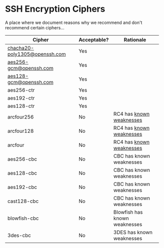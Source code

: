 # SSH Encryption Ciphers

A place where we document reasons why we recommend and don't recommend certain ciphers...

|Cipher|Acceptable?|Rationale|
|---|---|---|
|chacha20-poly1305@openssh.com|Yes||
|aes256-gcm@openssh.com|Yes||
|aes128-gcm@openssh.com|Yes||
|aes256-ctr|Yes||
|aes192-ctr|Yes||
|aes128-ctr|Yes||
|arcfour256|No|RC4 has [known weaknesses](https://en.wikipedia.org/wiki/RC4#Security)|
|arcfour128|No|RC4 has [known weaknesses](https://en.wikipedia.org/wiki/RC4#Security)|
|arcfour|No|RC4 has [known weaknesses](https://en.wikipedia.org/wiki/RC4#Security)|
|aes256-cbc|No|CBC has known weaknesses|
|aes128-cbc|No|CBC has known weaknesses|
|aes192-cbc|No|CBC has known weaknesses|
|cast128-cbc|No|CBC has known weaknesses|
|blowfish-cbc|No|Blowfish has known weaknesses|
|3des-cbc|No|3DES has known weaknesses|

